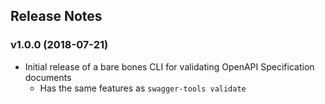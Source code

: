 ## Release Notes

### v1.0.0 (2018-07-21)

* Initial release of a bare bones CLI for validating OpenAPI Specification documents
  * Has the same features as `swagger-tools validate`
